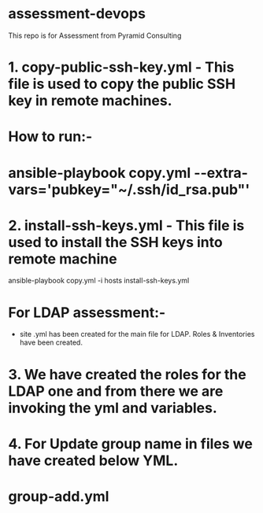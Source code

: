 # assessment-devops
This repo is for Assessment from Pyramid Consulting

# 1. copy-public-ssh-key.yml - This file is used to copy the public SSH key in remote machines.

# How to run:- 
 
# ansible-playbook copy.yml --extra-vars='pubkey="~/.ssh/id_rsa.pub"' 

# 2. install-ssh-keys.yml - This file is used to install the SSH keys into remote machine
ansible-playbook copy.yml -i hosts install-ssh-keys.yml 


# For LDAP assessment:-

- site .yml has been created for the main file for LDAP.
Roles & Inventories have been created.
# 3. We have created the roles for the LDAP one and from there we are invoking the yml and variables. 


 #  4. For Update group name in files we have created below YML.

# group-add.yml
